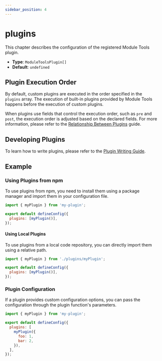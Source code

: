 ```yaml
---
sidebar_position: 4
---
```


# plugins

This chapter describes the configuration of the registered Module Tools plugin.

- **Type**: `ModuleToolsPlugin[]`
- **Default**: `undefined`

## Plugin Execution Order

By default, custom plugins are executed in the order specified in the `plugins` array. The execution of built-in plugins provided by Module Tools happens before the execution of custom plugins.

When plugins use fields that control the execution order, such as `pre` and `post`, the execution order is adjusted based on the declared fields. For more information, please refer to the [Relationship Between Plugins](https://modernjs.dev/en/guides/topic-detail/framework-plugin/relationship) guide.

## Developing Plugins

To learn how to write plugins, please refer to the [Plugin Writing Guide](/plugins/guide/getting-started).

## Example

### Using Plugins from npm

To use plugins from npm, you need to install them using a package manager and import them in your configuration file.

```js title="modern.config.ts"
import { myPlugin } from 'my-plugin';

export default defineConfig({
  plugins: [myPlugin()],
});
```

#### Using Local Plugins

To use plugins from a local code repository, you can directly import them using a relative path.

```js title="modern.config.ts"
import { myPlugin } from './plugins/myPlugin';

export default defineConfig({
  plugins: [myPlugin()],
});
```

### Plugin Configuration

If a plugin provides custom configuration options, you can pass the configuration through the plugin function's parameters.

```js title="modern.config.ts"
import { myPlugin } from 'my-plugin';

export default defineConfig({
  plugins: [
    myPlugin({
      foo: 1,
      bar: 2,
    }),
  ],
});
```

